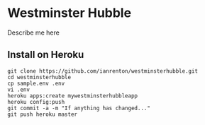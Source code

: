 Westminster Hubble
==================

Describe me here

Install on Heroku
-----------------

```
git clone https://github.com/ianrenton/westminsterhubble.git
cd westminsterhubble
cp sample.env .env
vi .env
heroku apps:create mywestminsterhubbleapp
heroku config:push
git commit -a -m "If anything has changed..."
git push heroku master
```